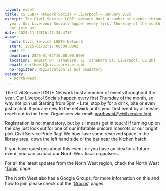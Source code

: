 ```yaml
---
layout: event
title: CS LGBT+ Network Social – Liverpool – January 2025
excerpt: The Civil Service LGBT+ Network host a number of events throughout the
  year. Our Liverpool Socials happen every first Thursday of the month, so why
  not join us!
date: 2024-11-13T16:27:34.473Z
event:
  host: Civil Service LGBT+ Network
  start: 2025-01-02T17:00:00.000Z
  end: ""
  deadline: 2025-01-02T16:00:00.000Z
  location: Tempest On Tithebarn, 12 Tithebarn St, Liverpool, L2 2DT
  email: northwest@civilservice.lgbt
  no-register: Registration is not mandatory
category:
  - north-west
---
```

The Civil Service LGBT+ Network host a number of events throughout the year. Our Liverpool Socials happen every first Thursday of the month, so why not join us! Starting from 5pm - Late, stop by for a drink, bite or even just a chat. If you are new to the network or it’s your first event by all means reach out to the Local Organisers via email: [northwest@civilservice.lgbt](mailto:northwest@civilservice.lgbt)

Registration is not mandatory, but by all means get in touch! If turning up on the day just look out for one of our inflatable unicorn mascots or our bright pink Civil Service Pride flag! We now have some reserved space in the library area, down the left hand side of the bar near the kitchen hatch.

If you have questions about this event, or you have an idea for a future event, you can contact our North West local organisers.

For all the latest updates from the North West region, check the North West ‘[Topic](https://eur03.safelinks.protection.outlook.com/?url=https%3A%2F%2Fwww.civilservice.lgbt%2Ftopic%2Fnorth-west&data=05%7C02%7Cross.starkie%40hmrc.gov.uk%7C9846e874241345ca683508dd03ebccff%7Cac52f73cfd1a4a9a8e7a4a248f3139e1%7C0%7C0%7C638671033468740745%7CUnknown%7CTWFpbGZsb3d8eyJFbXB0eU1hcGkiOnRydWUsIlYiOiIwLjAuMDAwMCIsIlAiOiJXaW4zMiIsIkFOIjoiTWFpbCIsIldUIjoyfQ%3D%3D%7C0%7C%7C%7C&sdata=Ah75MOdUxAceQXkchVVhyM%2F4umcrIkXp4zFhNroe8fk%3D&reserved=0)’ page.

T﻿he North West also has a Google Groups, for more information on this and how to join please check out the ‘[Groups](https://eur03.safelinks.protection.outlook.com/?url=https%3A%2F%2Fwww.civilservice.lgbt%2Fgroups%2F&data=05%7C02%7Cross.starkie%40hmrc.gov.uk%7C9846e874241345ca683508dd03ebccff%7Cac52f73cfd1a4a9a8e7a4a248f3139e1%7C0%7C0%7C638671033468776318%7CUnknown%7CTWFpbGZsb3d8eyJFbXB0eU1hcGkiOnRydWUsIlYiOiIwLjAuMDAwMCIsIlAiOiJXaW4zMiIsIkFOIjoiTWFpbCIsIldUIjoyfQ%3D%3D%7C0%7C%7C%7C&sdata=CzZbg4oqxxerm66fQwAEFSZw2j3qWOeAK16nBd3Rk50%3D&reserved=0)’ pages.